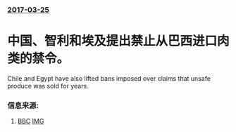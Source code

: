 ### [2017-03-25](/news/2017/03/25/index.md)

##### 
# 中国、智利和埃及提出禁止从巴西进口肉类的禁令。 

Chile and Egypt have also lifted bans imposed over claims that unsafe produce was sold for years.


### 信息来源:

1. [BBC](http://www.bbc.com/news/world-latin-america-39394937) [IMG](https://ichef.bbci.co.uk/news/1024/branded_news/140AB/production/_95319028_038617329-1.jpg)
